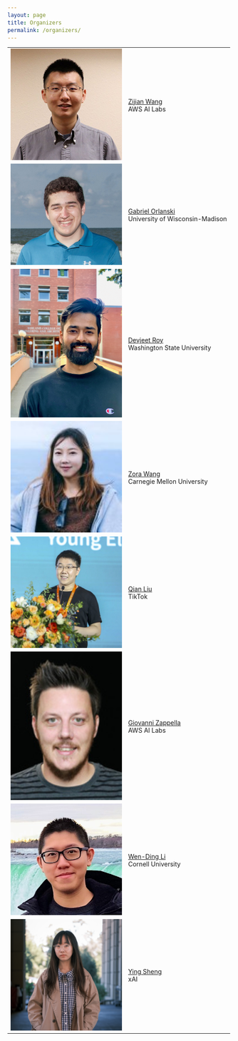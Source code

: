 ```yaml
---
layout: page
title: Organizers
permalink: /organizers/
---
```


<table>
  <tr>
    <td><img src="/assets/img/organizers/zijian.jpg" width="250px" alt="Zijian Wang"></td>
    <td><a href="https://zijianwang.me/">Zijian Wang</a><br>AWS AI Labs</td>
  </tr>
  <tr>
    <td><img src="/assets/img/organizers/gorlan.jpeg" width="250px" alt="Gabriel Orlanski"></td>
    <td><a href="https://gabeorlanski.github.io/?utm_source=dl4c&utm_medium=link">Gabriel Orlanski</a><br>University of Wisconsin-Madison</td>
  </tr>
  <tr>
    <td><img src="/assets/img/organizers/devjeet.jpeg" width="250px" alt="Devjeet Roy"></td>
    <td><a href="https://devjeetr.github.io/">Devjeet Roy</a><br>Washington State University</td>
  </tr>
  <tr>
    <td><img src="/assets/img/organizers/zora.jpeg" width="250px" alt="Zora Wang"></td>
    <td><a href="https://zorazrw.github.io/">Zora Wang</a><br>Carnegie Mellon University</td>
  </tr>
  <tr>
    <td><img src="/assets/img/organizers/qian.jpg" width="250px" alt="Qian Liu"></td>
    <td><a href="https://siviltaram.github.io/">Qian Liu</a><br>TikTok</td>
  </tr>
  <tr>
    <td><img src="/assets/img/organizers/giovanni.jpg" width="250px" alt="Giovanni Zappella"></td>
    <td><a href="https://giovannizappella.github.io/">Giovanni Zappella</a><br>AWS AI Labs</td>
  </tr>
  <tr>
    <td><img src="/assets/img/organizers/wending.jpeg" width="250px" alt="Wen-Ding Li"></td>
    <td><a href="https://wending.dev/">Wen-Ding Li</a><br>Cornell University</td>
  </tr>
  <tr>
    <td><img src="/assets/img/organizers/ying.png" width="250px" alt="Ying Sheng"></td>
    <td><a href="https://sites.google.com/view/yingsheng">Ying Sheng</a><br>xAI</td>
  </tr>
</table> 
